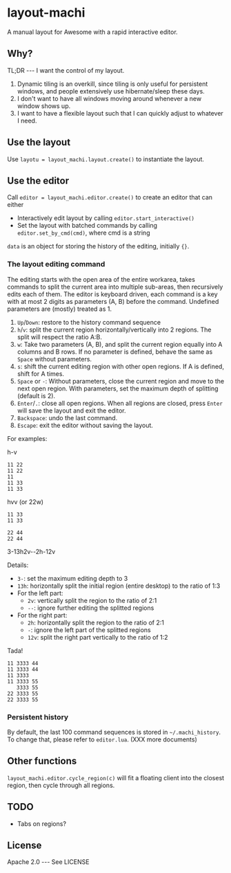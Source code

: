 # layout-machi

A manual layout for Awesome with a rapid interactive editor.

## Why?

TL;DR --- I want the control of my layout.

1. Dynamic tiling is an overkill, since tiling is only useful for persistent windows, and people extensively use hibernate/sleep these days.
2. I don't want to have all windows moving around whenever a new window shows up.
3. I want to have a flexible layout such that I can quickly adjust to whatever I need.

## Use the layout

Use `layotu = layout_machi.layout.create()` to instantiate the layout.

## Use the editor

Call `editor = layout_machi.editor.create()` to create an editor that can either

 - Interactively edit layout by calling `editor.start_interactive()`
 - Set the layout with batched commands by calling `editor.set_by_cmd(cmd)`, where cmd is a string

`data` is an object for storing the history of the editing, initially `{}`.

### The layout editing command

The editing starts with the open area of the entire workarea, takes commands to split the current area into multiple sub-areas, then recursively edits each of them.
The editor is keyboard driven, each command is a key with at most 2 digits as parameters (A, B) before the command.
Undefined parameters are (mostly) treated as 1.

1. `Up`/`Down`: restore to the history command sequence
2. `h`/`v`: split the current region horizontally/vertically into 2 regions. The split will respect the ratio A:B.
3. `w`: Take two parameters (A, B), and split the current region equally into A columns and B rows. If no parameter is defined, behave the same as `Space` without parameters.
4. `s`: shift the current editing region with other open regions. If A is defined, shift for A times.
5. `Space` or `-`: Without parameters, close the current region and move to the next open region. With parameters, set the maximum depth of splitting (default is 2).
6. `Enter`/`.`: close all open regions. When all regions are closed, press `Enter` will save the layout and exit the editor.
7. `Backspace`: undo the last command.
8. `Escape`: exit the editor without saving the layout.

For examples:

h-v

```
11 22
11 22
11
11 33
11 33
```


hvv (or 22w)

```
11 33
11 33

22 44
22 44
```


3-13h2v--2h-12v

Details:

 - `3-`: set the maximum editing depth to 3
 - `13h`: horizontally split the initial region (entire desktop) to the ratio of 1:3
 - For the left part:
   - `2v`: vertically split the region to the ratio of 2:1
   - `--`: ignore further editing the splitted regions
 - For the right part:
   - `2h`: horizontally split the region to the ratio of 2:1
   - `-`: ignore the left part of the splitted regions
   - `12v`: split the right part vertically to the ratio of 1:2

Tada!

```
11 3333 44
11 3333 44
11 3333
11 3333 55
   3333 55
22 3333 55
22 3333 55
```


### Persistent history

By default, the last 100 command sequences is stored in `~/.machi_history`.
To change that, please refer to `editor.lua`. (XXX more documents)

## Other functions

`layout_machi.editor.cycle_region(c)` will fit a floating client into the closest region, then cycle through all regions.

## TODO

 - Tabs on regions?

## License

Apache 2.0 --- See LICENSE
